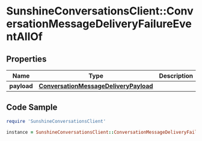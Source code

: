 # SunshineConversationsClient::ConversationMessageDeliveryFailureEventAllOf

## Properties

Name | Type | Description | Notes
------------ | ------------- | ------------- | -------------
**payload** | [**ConversationMessageDeliveryPayload**](ConversationMessageDeliveryPayload.md) |  | [optional] 

## Code Sample

```ruby
require 'SunshineConversationsClient'

instance = SunshineConversationsClient::ConversationMessageDeliveryFailureEventAllOf.new(payload: null)
```


